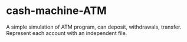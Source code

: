 # cash-machine-ATM
A simple simulation of ATM program, can deposit, withdrawals, transfer. Represent each account with an independent file.
